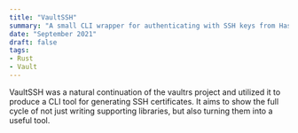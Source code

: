 ```yaml
---
title: "VaultSSH"
summary: "A small CLI wrapper for authenticating with SSH keys from Hashicorp Vault."
date: "September 2021"
draft: false
tags:
- Rust
- Vault
---
```


VaultSSH was a natural continuation of the vaultrs project and utilized it to produce a CLI tool for generating SSH certificates.
It aims to show the full cycle of not just writing supporting libraries, but also turning them into a useful tool.